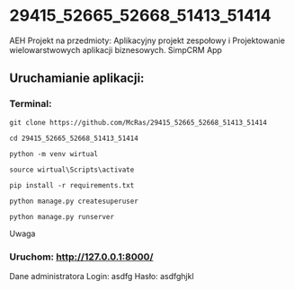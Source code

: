 # 29415_52665_52668_51413_51414
AEH Projekt na przedmioty: Aplikacyjny projekt zespołowy i Projektowanie wielowarstwowych aplikacji biznesowych.
SimpCRM App

## Uruchamianie aplikacji:

### Terminal:
```
git clone https://github.com/McRas/29415_52665_52668_51413_51414
```
```
cd 29415_52665_52668_51413_51414
```
```
python -m venv wirtual
```
```
source wirtual\Scripts\activate
```
```
pip install -r requirements.txt
```
```
python manage.py createsuperuser
```
```
python manage.py runserver
```


Uwaga

### Uruchom: http://127.0.0.1:8000/

Dane administratora
Login: asdfg
Hasło: asdfghjkl
